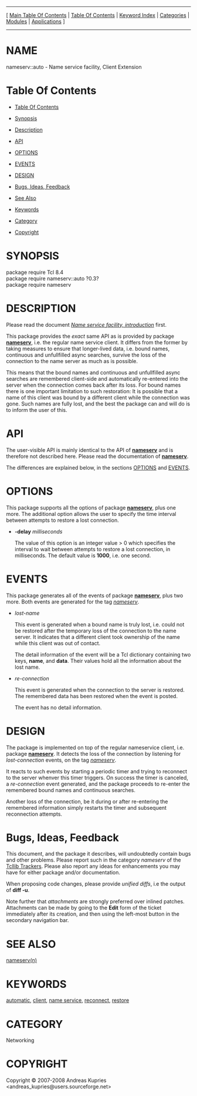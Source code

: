 
[//000000001]: # (nameserv::auto \- Name service facility)
[//000000002]: # (Generated from file 'nns\_auto\.man' by tcllib/doctools with format 'markdown')
[//000000003]: # (Copyright &copy; 2007\-2008 Andreas Kupries <andreas\_kupries@users\.sourceforge\.net>)
[//000000004]: # (nameserv::auto\(n\) 0\.3 tcllib "Name service facility")

<hr> [ <a href="../../../../toc.md">Main Table Of Contents</a> &#124; <a
href="../../../toc.md">Table Of Contents</a> &#124; <a
href="../../../../index.md">Keyword Index</a> &#124; <a
href="../../../../toc0.md">Categories</a> &#124; <a
href="../../../../toc1.md">Modules</a> &#124; <a
href="../../../../toc2.md">Applications</a> ] <hr>

# NAME

nameserv::auto \- Name service facility, Client Extension

# <a name='toc'></a>Table Of Contents

  - [Table Of Contents](#toc)

  - [Synopsis](#synopsis)

  - [Description](#section1)

  - [API](#section2)

  - [OPTIONS](#section3)

  - [EVENTS](#section4)

  - [DESIGN](#section5)

  - [Bugs, Ideas, Feedback](#section6)

  - [See Also](#seealso)

  - [Keywords](#keywords)

  - [Category](#category)

  - [Copyright](#copyright)

# <a name='synopsis'></a>SYNOPSIS

package require Tcl 8\.4  
package require nameserv::auto ?0\.3?  
package require nameserv  

# <a name='description'></a>DESCRIPTION

Please read the document *[Name service facility,
introduction](nns\_intro\.md)* first\.

This package provides the *exact* same API as is provided by package
__[nameserv](nns\_client\.md)__, i\.e\. the regular name service client\. It
differs from the former by taking measures to ensure that longer\-lived data,
i\.e\. bound names, continuous and unfullfilled async searches, survive the loss
of the connection to the name server as much as is possible\.

This means that the bound names and continuous and unfullfilled async searches
are remembered client\-side and automatically re\-entered into the server when the
connection comes back after its loss\. For bound names there is one important
limitation to such restoration: It is possible that a name of this client was
bound by a different client while the connection was gone\. Such names are fully
lost, and the best the package can and will do is to inform the user of this\.

# <a name='section2'></a>API

The user\-visible API is mainly identical to the API of
__[nameserv](nns\_client\.md)__ and is therefore not described here\.
Please read the documentation of __[nameserv](nns\_client\.md)__\.

The differences are explained below, in the sections [OPTIONS](#section3)
and [EVENTS](#section4)\.

# <a name='section3'></a>OPTIONS

This package supports all the options of package
__[nameserv](nns\_client\.md)__, plus one more\. The additional option
allows the user to specify the time interval between attempts to restore a lost
connection\.

  - __\-delay__ *milliseconds*

    The value of this option is an integer value > 0 which specifies the
    interval to wait between attempts to restore a lost connection, in
    milliseconds\. The default value is __1000__, i\.e\. one second\.

# <a name='section4'></a>EVENTS

This package generates all of the events of package
__[nameserv](nns\_client\.md)__, plus two more\. Both events are generated
for the tag *[nameserv](nns\_client\.md)*\.

  - *lost\-name*

    This event is generated when a bound name is truly lost, i\.e\. could not be
    restored after the temporary loss of the connection to the name server\. It
    indicates that a different client took ownership of the name while this
    client was out of contact\.

    The detail information of the event will be a Tcl dictionary containing two
    keys, __name__, and __data__\. Their values hold all the information
    about the lost name\.

  - *re\-connection*

    This event is generated when the connection to the server is restored\. The
    remembered data has been restored when the event is posted\.

    The event has no detail information\.

# <a name='section5'></a>DESIGN

The package is implemented on top of the regular nameservice client, i\.e\.
package __[nameserv](nns\_client\.md)__\. It detects the loss of the
connection by listening for *lost\-connection* events, on the tag
*[nameserv](nns\_client\.md)*\.

It reacts to such events by starting a periodic timer and trying to reconnect to
the server whenver this timer triggers\. On success the timer is canceled, a
*re\-connection* event generated, and the package proceeds to re\-enter the
remembered bound names and continuous searches\.

Another loss of the connection, be it during or after re\-entering the remembered
information simply restarts the timer and subsequent reconnection attempts\.

# <a name='section6'></a>Bugs, Ideas, Feedback

This document, and the package it describes, will undoubtedly contain bugs and
other problems\. Please report such in the category *nameserv* of the [Tcllib
Trackers](http://core\.tcl\.tk/tcllib/reportlist)\. Please also report any ideas
for enhancements you may have for either package and/or documentation\.

When proposing code changes, please provide *unified diffs*, i\.e the output of
__diff \-u__\.

Note further that *attachments* are strongly preferred over inlined patches\.
Attachments can be made by going to the __Edit__ form of the ticket
immediately after its creation, and then using the left\-most button in the
secondary navigation bar\.

# <a name='seealso'></a>SEE ALSO

[nameserv\(n\)](nns\_client\.md)

# <a name='keywords'></a>KEYWORDS

[automatic](\.\./\.\./\.\./\.\./index\.md\#automatic),
[client](\.\./\.\./\.\./\.\./index\.md\#client), [name
service](\.\./\.\./\.\./\.\./index\.md\#name\_service),
[reconnect](\.\./\.\./\.\./\.\./index\.md\#reconnect),
[restore](\.\./\.\./\.\./\.\./index\.md\#restore)

# <a name='category'></a>CATEGORY

Networking

# <a name='copyright'></a>COPYRIGHT

Copyright &copy; 2007\-2008 Andreas Kupries <andreas\_kupries@users\.sourceforge\.net>

